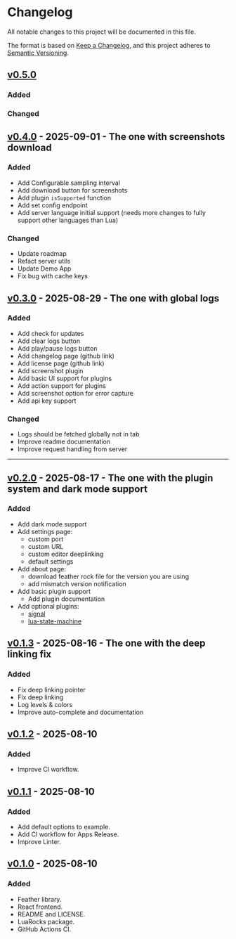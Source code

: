 # Changelog

All notable changes to this project will be documented in this file.

The format is based on [Keep a Changelog](https://keepachangelog.com/en/1.1.0/),
and this project adheres to [Semantic Versioning](https://semver.org/spec/v2.0.0.html).

## [v0.5.0]

### Added

### Changed

## [v0.4.0] - 2025-09-01 - The one with screenshots download

### Added

- Add Configurable sampling interval
- Add download button for screenshots
- Add plugin `isSupported` function
- Add set config endpoint
- Add server language initial support (needs more changes to fully support other languages than Lua)

### Changed

- Update roadmap
- Refact server utils
- Update Demo App
- Fix bug with cache keys

## [v0.3.0] - 2025-08-29 - The one with global logs

### Added

- Add check for updates
- Add clear logs button
- Add play/pause logs button
- Add changelog page (github link)
- Add license page (github link)
- Add screenshot plugin
- Add basic UI support for plugins
- Add action support for plugins
- Add screenshot option for error capture
- Add api key support

### Changed

- Logs should be fetched globally not in tab
- Improve readme documentation
- Improve request handling from server

---

## [v0.2.0] - 2025-08-17 - The one with the plugin system and dark mode support

### Added

- Add dark mode support
- Add settings page:
  - custom port
  - custom URL
  - custom editor deeplinking
  - default settings
- Add about page:
  - download feather rock file for the version you are using
  - add mismatch version notification
- Add basic plugin support
  - Add plugin documentation
- Add optional plugins:
  - [signal](https://hump.readthedocs.io/en/latest/signal.html)
  - [lua-state-machine](https://github.com/kyleconroy/lua-state-machine)

## [v0.1.3] - 2025-08-16 - The one with the deep linking fix

### Added

- Fix deep linking pointer
- Fix deep linking
- Log levels & colors
- Improve auto-complete and documentation

## [v0.1.2] - 2025-08-10

### Added

- Improve CI workflow.

## [v0.1.1] - 2025-08-10

### Added

- Add default options to example.
- Add CI workflow for Apps Release.
- Improve Linter.

## [v0.1.0] - 2025-08-10

### Added

- Feather library.
- React frontend.
- README and LICENSE.
- LuaRocks package.
- GitHub Actions CI.

[v0.5.0]: https://github.com/Kyonru/feather/compare/v0.4.0...HEAD
[v0.4.0]: https://github.com/Kyonru/feather/compare/v0.3.0...v0.4.0
[v0.3.0]: https://github.com/Kyonru/feather/compare/v0.2.0...v0.3.0
[v0.2.0]: https://github.com/Kyonru/feather/compare/v0.1.3...v0.2.0
[v0.1.3]: https://github.com/Kyonru/feather/compare/v0.1.2...v0.1.3
[v0.1.2]: https://github.com/Kyonru/feather/compare/v0.1.1...v0.1.2
[v0.1.1]: https://github.com/Kyonru/feather/compare/v0.1.0...v0.1.1
[v0.1.0]: https://github.com/Kyonru/feather/releases/tag/v0.1.0
